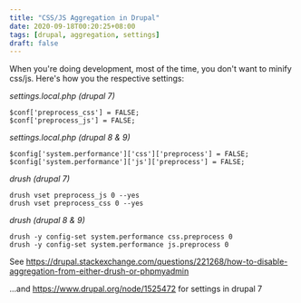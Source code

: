 ```yaml
---
title: "CSS/JS Aggregation in Drupal"
date: 2020-09-18T00:20:25+08:00
tags: [drupal, aggregation, settings]
draft: false
---
```


When you're doing development, most of the time, you don't want to minify css/js.
Here's how you the respective settings:

*settings.local.php (drupal 7)*
```
$conf['preprocess_css'] = FALSE;
$conf['preprocess_js'] = FALSE;
```

*settings.local.php (drupal 8 & 9)*
```
$config['system.performance']['css']['preprocess'] = FALSE;
$config['system.performance']['js']['preprocess'] = FALSE;
```

*drush (drupal 7)*
```
drush vset preprocess_js 0 --yes
drush vset preprocess_css 0 --yes
```

*drush (drupal 8 & 9)*
```
drush -y config-set system.performance css.preprocess 0
drush -y config-set system.performance js.preprocess 0
```

See https://drupal.stackexchange.com/questions/221268/how-to-disable-aggregation-from-either-drush-or-phpmyadmin

...and https://www.drupal.org/node/1525472 for settings in drupal 7
